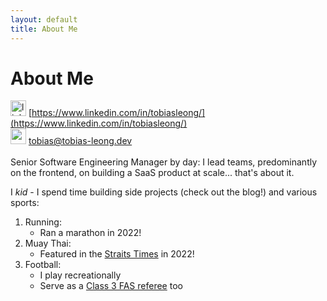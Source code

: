 ```yaml
---
layout: default
title: About Me
---
```

# About Me

<img src="https://upload.wikimedia.org/wikipedia/commons/8/81/LinkedIn_icon.svg" align="bottom" alt="linkedin-image" width="25px"></img> [https://www.linkedin.com/in/tobiasleong/](https://www.linkedin.com/in/tobiasleong/)<br>
<img src="../assets/email-icon.svg" width="25px"></img> [tobias@tobias-leong.dev](mailto:tobias@tobias-leong.dev)<br><br>
Senior Software Engineering Manager by day: I lead teams, predominantly on the frontend, on building a SaaS product at scale... that's about it.

I *kid* - I spend time building side projects (check out the blog!) and various sports:
1. Running:
    - Ran a marathon in 2022!
2. Muay Thai:
    - Featured in the [Straits Times](https://www.edb.gov.sg/en/business-insights/insights/4-day-work-week-in-fnb-recharge-fridays-in-tech-how-companies-are-redefining-the-future-of-work.html) in 2022!
3. Football:
    - I play recreationally
    - Serve as a [Class 3 FAS referee](https://www.fas.org.sg/referees/) too
